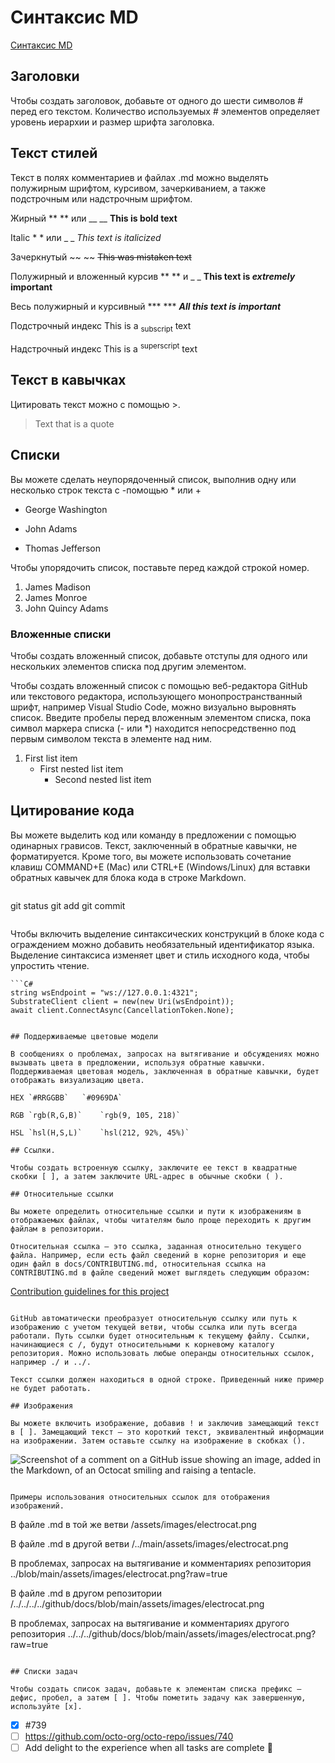 # Синтаксис MD

[Синтаксис MD](https://docs.github.com/ru/get-started/writing-on-github/getting-started-with-writing-and-formatting-on-github/basic-writing-and-formatting-syntax)

## Заголовки

Чтобы создать заголовок, добавьте от одного до шести символов # перед его текстом. Количество используемых # элементов определяет уровень иерархии и размер шрифта заголовка.

## Текст стилей

Текст в полях комментариев и файлах .md можно выделять полужирным шрифтом, курсивом, зачеркиванием, а также подстрочным или надстрочным шрифтом.

Жирный	** ** или __ __	**This is bold text**

Italic	* * или _ _ 	_This text is italicized_

Зачеркнутый	~~ ~~	~~This was mistaken text~~

Полужирный и вложенный курсив	** ** и _ _	**This text is _extremely_ important**

Весь полужирный и курсивный	*** ***	***All this text is important***

Подстрочный индекс	<sub> </sub>	This is a <sub>subscript</sub> text

Надстрочный индекс	<sup> </sup>	This is a <sup>superscript</sup> text

## Текст в кавычках

Цитировать текст можно с помощью >.

> Text that is a quote

## Списки

Вы можете сделать неупорядоченный список, выполнив одну или несколько строк текста с -помощью * или +

- George Washington
* John Adams
+ Thomas Jefferson

Чтобы упорядочить список, поставьте перед каждой строкой номер.

1. James Madison
2. James Monroe
3. John Quincy Adams

### Вложенные списки

Чтобы создать вложенный список, добавьте отступы для одного или нескольких элементов списка под другим элементом.

Чтобы создать вложенный список с помощью веб-редактора GitHub или текстового редактора, использующего монопространстванный шрифт, например Visual Studio Code, можно визуально выровнять список. Введите пробелы перед вложенным элементом списка, пока символ маркера списка (- или *) находится непосредственно под первым символом текста в элементе над ним.

1. First list item
   - First nested list item
     - Second nested list item

## Цитирование кода

Вы можете выделить код или команду в предложении с помощью одинарных грависов. Текст, заключенный в обратные кавычки, не форматируется. 
Кроме того, вы можете использовать сочетание клавиш COMMAND+E (Mac) или CTRL+E (Windows/Linux) для вставки обратных кавычек для блока кода в строке Markdown.

```
```
git status
git add
git commit
```
```

Чтобы включить выделение синтаксических конструкций в блоке кода с ограждением можно добавить необязательный идентификатор языка.
Выделение синтаксиса изменяет цвет и стиль исходного кода, чтобы упростить чтение.

```
```C#
string wsEndpoint = "ws://127.0.0.1:4321";
SubstrateClient client = new(new Uri(wsEndpoint));
await client.ConnectAsync(CancellationToken.None);
```
```

## Поддерживаемые цветовые модели

В сообщениях о проблемах, запросах на вытягивание и обсуждениях можно вызывать цвета в предложении, используя обратные кавычки. Поддерживаемая цветовая модель, заключенная в обратные кавычки, будет отображать визуализацию цвета.

HEX	`#RRGGBB`	`#0969DA`

RGB	`rgb(R,G,B)`	`rgb(9, 105, 218)`

HSL	`hsl(H,S,L)`	`hsl(212, 92%, 45%)`

## Ссылки.

Чтобы создать встроенную ссылку, заключите ее текст в квадратные скобки [ ], а затем заключите URL-адрес в обычные скобки ( ).

## Относительные ссылки

Вы можете определить относительные ссылки и пути к изображениям в отображаемых файлах, чтобы читателям было проще переходить к другим файлам в репозитории.

Относительная ссылка — это ссылка, заданная относительно текущего файла. Например, если есть файл сведений в корне репозитория и еще один файл в docs/CONTRIBUTING.md, относительная ссылка на CONTRIBUTING.md в файле сведений может выглядеть следующим образом:

```
[Contribution guidelines for this project](docs/CONTRIBUTING.md)
```

GitHub автоматически преобразует относительную ссылку или путь к изображению с учетом текущей ветви, чтобы ссылка или путь всегда работали. Путь ссылки будет относительным к текущему файлу. Ссылки, начинающиеся с /, будут относительными к корневому каталогу репозитория. Можно использовать любые операнды относительных ссылок, например ./ и ../.

Текст ссылки должен находиться в одной строке. Приведенный ниже пример не будет работать.

## Изображения

Вы можете включить изображение, добавив ! и заключив замещающий текст в [ ]. Замещающий текст — это короткий текст, эквивалентный информации на изображении. Затем оставьте ссылку на изображение в скобках ().

```
![Screenshot of a comment on a GitHub issue showing an image, added in the Markdown, of an Octocat smiling and raising a tentacle.](https://myoctocat.com/assets/images/base-octocat.svg)
```

Примеры использования относительных ссылок для отображения изображений.

```
В файле .md в той же ветви	/assets/images/electrocat.png

В файле .md в другой ветви	/../main/assets/images/electrocat.png

В проблемах, запросах на вытягивание и комментариях репозитория	../blob/main/assets/images/electrocat.png?raw=true

В файле .md в другом репозитории	/../../../../github/docs/blob/main/assets/images/electrocat.png

В проблемах, запросах на вытягивание и комментариях другого репозитория	../../../github/docs/blob/main/assets/images/electrocat.png?raw=true
```

## Списки задач

Чтобы создать список задач, добавьте к элементам списка префикс — дефис, пробел, а затем [ ]. Чтобы пометить задачу как завершенную, используйте [x].

```
- [x] #739
- [ ] https://github.com/octo-org/octo-repo/issues/740
- [ ] Add delight to the experience when all tasks are complete :tada:
```

